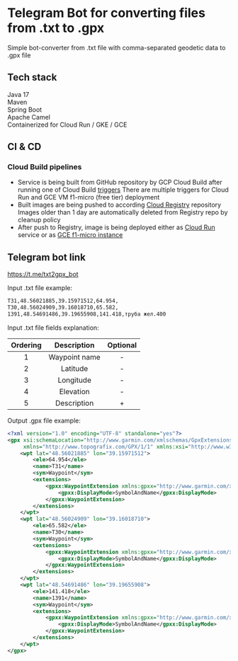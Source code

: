 # Telegram Bot for converting files from .txt to .gpx

Simple bot-converter from .txt file with comma-separated geodetic data to .gpx file

## Tech stack

Java 17  
Maven  
Spring Boot  
Apache Camel  
Containerized for Cloud Run / GKE / GCE

## CI & CD
### Cloud Build pipelines

* Service is being built from GitHub repository by
  GCP Cloud Build after running one of Cloud Build [triggers](https://console.cloud.google.com/cloud-build/triggers?project=tg-bot-txt2gpx-330001)
  There are multiple triggers for Cloud Run and GCE VM f1-micro (free tier) deployment
* Built images are being pushed
  to according [Cloud Registry](https://console.cloud.google.com/artifacts?project=tg-bot-txt2gpx-330001)
  repository  
  Images older than 1 day are automatically deleted from Registry repo by cleanup policy
* After push to Registry, image is being deployed
  either as [Cloud Run](https://console.cloud.google.com/run?project=tg-bot-txt2gpx-330001) service or as [GCE f1-micro instance](https://console.cloud.google.com/compute/instances?project=tg-bot-txt2gpx-330001)

## Telegram bot link

https://t.me/txt2gpx_bot

Input .txt file example:

```txt
Т31,48.56021885,39.15971512,64.954,
Т30,48.56024909,39.16018710,65.582,
1391,48.54691486,39.19655908,141.418,труба жел.400
```

Input .txt file fields explanation:

| Ordering |  Description  | Optional |
|:--------:|:-------------:|:--------:|
|    1     | Waypoint name |    -     |
|    2     |   Latitude    |    -     |
|    3     |   Longitude   |    -     |
|    4     |   Elevation   |    -     |
|    5     |  Description  |    +     |

Output .gpx file example:

```xml
<?xml version="1.0" encoding="UTF-8" standalone="yes"?>
<gpx xsi:schemaLocation="http://www.garmin.com/xmlschemas/GpxExtensions/v3 http://www.garmin.com/xmlschemas/GpxExtensions/v3/GpxExtensionsv3.xsd http://www.topografix.com/GPX/1/1 http://www.topografix.com/GPX/1/1/gpx.xsd"
     xmlns="http://www.topografix.com/GPX/1/1" xmlns:xsi="http://www.w3.org/2001/XMLSchema-instance">
    <wpt lat="48.56021885" lon="39.15971512">
        <ele>64.954</ele>
        <name>Т31</name>
        <sym>Waypoint</sym>
        <extensions>
            <gpxx:WaypointExtension xmlns:gpxx="http://www.garmin.com/xmlschemas/GpxExtensions/v3">
                <gpxx:DisplayMode>SymbolAndName</gpxx:DisplayMode>
            </gpxx:WaypointExtension>
        </extensions>
    </wpt>
    <wpt lat="48.56024909" lon="39.16018710">
        <ele>65.582</ele>
        <name>Т30</name>
        <sym>Waypoint</sym>
        <extensions>
            <gpxx:WaypointExtension xmlns:gpxx="http://www.garmin.com/xmlschemas/GpxExtensions/v3">
                <gpxx:DisplayMode>SymbolAndName</gpxx:DisplayMode>
            </gpxx:WaypointExtension>
        </extensions>
    </wpt>
    <wpt lat="48.54691486" lon="39.19655908">
        <ele>141.418</ele>
        <name>1391</name>
        <sym>Waypoint</sym>
        <extensions>
            <gpxx:WaypointExtension xmlns:gpxx="http://www.garmin.com/xmlschemas/GpxExtensions/v3">
                <gpxx:DisplayMode>SymbolAndName</gpxx:DisplayMode>
            </gpxx:WaypointExtension>
        </extensions>
    </wpt>
</gpx>
```
